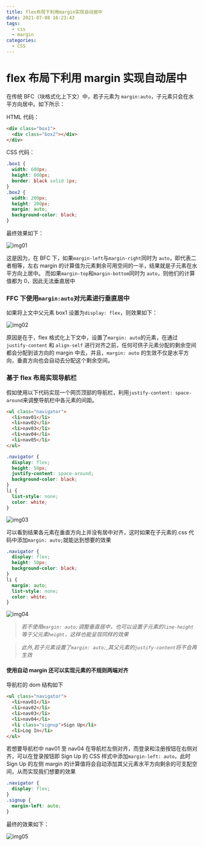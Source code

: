 ```yaml
---
title: flex布局下利用margin实现自动居中
date: 2021-07-08 16:23:43
tags:
  - css
  - margin
categories:
  - CSS
---
```


# flex 布局下利用 margin 实现自动居中

在传统 BFC（块格式化上下文）中，若子元素为 `margin:auto`，子元素只会在水平方向居中。如下所示：

HTML 代码：

```HTML
<div class="box1">
  <div class="box2"></div>
</div>
```

CSS 代码：

```CSS
.box1 {
  width: 600px;
  height: 600px;
  border: black solid 1px;
}
.box2 {
  width: 200px;
  height: 200px;
  margin: auto;
  background-color: black;
}
```

最终效果如下：

![img01](20210720164514.png)

这是因为，在 BFC 下，如果`margin-left`与`margin-right`同时为 `auto`，即代表二者相等，左右 margin 的计算值为元素剩余可用空间的一半，结果就是子元素在水平方向上居中。
而如果`margin-top`和`margin-bottom`同时为 `auto`，则他们的计算值都为 0，因此无法垂直居中

### FFC 下使用`margin:auto`对元素进行垂直居中

如果将上文中父元素 box1 设置为`display: flex`，则效果如下：

![img02](20210720170100.png)

原因是在于，flex 格式化上下文中，设置了`margin: auto`的元素，在通过 `justify-content` 和 `align-self` 进行对齐之前，任何可供子元素分配的剩余空间都会分配到该方向的 margin 中去，并且，`margin: auto` 的生效不仅是水平方向，垂直方向也会自动去分配这个剩余空间。

### 基于 flex 布局实现导航栏

假如使用以下代码实现一个网页顶部的导航栏，利用`justify-content: space-around`来调整导航栏中各元素的间距。

```HTML
<ul class="navigator">
  <li>nav01</li>
  <li>nav02</li>
  <li>nav03</li>
  <li>nav04</li>
  <li>nav05</li>
</ul>
```

```CSS
.navigator {
  display: flex;
  height: 50px;
  justify-content: space-around;
  background-color: black;
}
li {
  list-style: none;
  color: white;
}
```

![img03](20210720172014.png)

可以看到结果各元素在垂直方向上并没有居中对齐，这时如果在子元素的 css 代码中添加`margin: auto;`就能达到想要的效果

```CSS
.navigator {
  display: flex;
  height: 50px;
  background-color: black;
}
li {
  margin: auto;
  list-style: none;
  color: white;
}
```

![img04](20210720172811.png)

> _若不使用`margin: auto;`调整垂直居中，也可以设置子元素的`line-height`等于父元素`height`，这样也能呈现同样的效果_

> _此外,若子元素设置了`margin: auto;`,其父元素的`justify-content`将不会再生效_

#### 使用自动 margin 还可以实现元素的不规则两端对齐

导航栏的 dom 结构如下

```HTML
<ul class="navigator">
  <li>nav01</li>
  <li>nav02</li>
  <li>nav03</li>
  <li>nav04</li>
  <li class="signup">Sign Up</li>
  <li>Log In</li>
</ul>
```

若想要导航栏中 nav01 至 nav04 在导航栏左侧对齐，而登录和注册按钮在右侧对齐，可以在登录按钮即 Sign Up 的 CSS 样式中添加`margin-left: auto`，此时 Sign Up 的左侧 margin 的计算值将会自动添加其父元素水平方向剩余的可支配空间，从而实现我们想要的效果

```CSS
.navigator {
  display: flex;
}
.signup {
  margin-left: auto;
}
```

最终的效果如下：

![img05](20210720174355.png)
